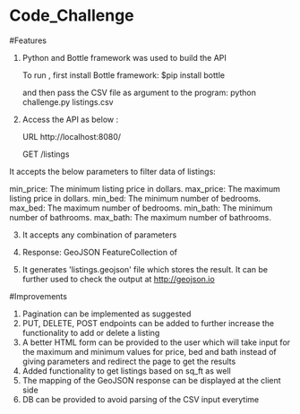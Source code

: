 # Code_Challenge

#Features
1. Python and Bottle framework was used to build the API

   To run , first install Bottle framework: $pip install bottle 
   
   and then pass the CSV file as argument to the program:   python challenge.py listings.csv

2. Access the API as below :

   URL http://localhost:8080/

   GET /listings

  It accepts the below parameters to filter data of listings:
  
  min_price: The minimum listing price in dollars.
  max_price: The maximum listing price in dollars.
  min_bed: The minimum number of bedrooms.
  max_bed: The maximum number of bedrooms.
  min_bath: The minimum number of bathrooms.
  max_bath: The maximum number of bathrooms.
  
3. It accepts any combination of parameters

4. Response: GeoJSON FeatureCollection of 

5. It generates 'listings.geojson' file which stores the result. 
   It can be further used to check the output at http://geojson.io

#Improvements
1. Pagination can be implemented as suggested
2. PUT, DELETE, POST endpoints can be added to further increase the functionality to add or delete a listing
3. A better HTML form can be provided to the user which will take input for the maximum and minimum values for price, bed and bath instead of giving parameters  and redirect the page to get the results
4. Added functionality to get listings based on sq_ft as well
5. The mapping of the GeoJSON response can be displayed at the client side
6. DB can be provided to avoid parsing of the CSV input everytime
